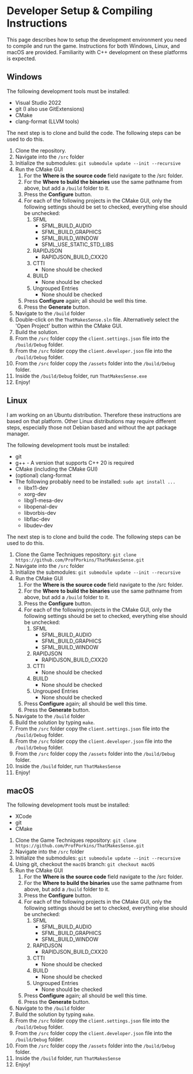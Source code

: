 # Developer Setup & Compiling Instructions

This page describes how to setup the development environment you need to compile and run the game.  Instructions for both Windows, Linux, and macOS are provided.  Familiarity with C++ development on these platforms is expected.

## Windows

The following development tools must be installed:

* Visual Studio 2022
* git (I also use GitExtensions)
* CMake
* clang-format (LLVM tools)

The next step is to clone and build the code.  The following steps can be used to do this.

1. Clone the repository.
1. Navigate into the `/src` folder
1. Initialize the submodules: `git submodule update --init --recursive`
1. Run the CMake GUI
   1. For the **Where is the source code** field navigate to the /src folder.
   1. For the **Where to build the binaries** use the same pathname from above, but add a `/build` folder to it.
   1. Press the **Configure** button.
   1. For each of the following projects in the CMake GUI, only the following settings should be set to checked, everything else should be unchecked:
      1. SFML
         * SFML_BUILD_AUDIO
         * SFML_BUILD_GRAPHICS
         * SFML_BUILD_WINDOW
         * SFML_USE_STATIC_STD_LIBS
      1. RAPIDJSON
         * RAPIDJSON_BUILD_CXX20
      1. CTTI
         * None should be checked
      1. BUILD
         * None should be checked
      1. Ungrouped Entries
         * None should be checked
   1. Press **Configure** again; all should be well this time.
   1. Press the **Generate** button.
1. Navigate to the `/build` folder
1. Double-click on the `ThatMakesSense.sln` file.  Alternatively select the 'Open Project' button within the CMake GUI.
1. Build the solution.
1. From the `/src` folder copy the `client.settings.json` file into the `/build/Debug` folder.
1. From the `/src` folder copy the `client.developer.json` file into the `/build/Debug` folder.
1. From the `/src` folder copy the `/assets` folder into the `/build/Debug` folder.
1. Inside the `/build/Debug` folder, run `ThatMakesSense.exe`
1. Enjoy!

## Linux

I am working on an Ubuntu distribution.  Therefore these instructions are based on that platform.  Other Linux distributions may require different steps, especially those not Debian based and without the apt package manager.

The following development tools must be installed:

* git
* g++ - A version that supports C++ 20 is required
* CMake (including the CMake GUI)
* (optional) clang-format
* The following probably need to be installed: `sudo apt install ...`
  * libx11-dev
  * xorg-dev
  * libgl1-mesa-dev
  * libopenal-dev
  * libvorbis-dev
  * libflac-dev
  * libudev-dev

The next step is to clone and build the code.  The following steps can be used to do this.

1. Clone the Game Techniques repository: `git clone https://github.com/ProfPorkins/ThatMakesSense.git`
1. Navigate into the `/src` folder
1. Initialize the submodules: `git submodule update --init --recursive`
1. Run the CMake GUI
   1. For the **Where is the source code** field navigate to the /src folder.
   1. For the **Where to build the binaries** use the same pathname from above, but add a `/build` folder to it.
   1. Press the **Configure** button.
   1. For each of the following projects in the CMake GUI, only the following settings should be set to checked, everything else should be unchecked:
      1. SFML
         * SFML_BUILD_AUDIO
         * SFML_BUILD_GRAPHICS
         * SFML_BUILD_WINDOW
      1. RAPIDJSON
         * RAPIDJSON_BUILD_CXX20
      1. CTTI
         * None should be checked
      1. BUILD
         * None should be checked
      1. Ungrouped Entries
         * None should be checked
   1. Press **Configure** again; all should be well this time.
   1. Press the **Generate** button.
1. Navigate to the `/build` folder
1. Build the solution by typing `make`.
1. From the `/src` folder copy the `client.settings.json` file into the `/build/Debug` folder.
1. From the `/src` folder copy the `client.developer.json` file into the `/build/Debug` folder.
1. From the `/src` folder copy the `/assets` folder into the `/build/Debug` folder.
1. Inside the `/build` folder, run `ThatMakesSense`
1. Enjoy!

## macOS

The following development tools must be installed:

* XCode
* git
* CMake

1. Clone the Game Techniques repository: `git clone https://github.com/ProfPorkins/ThatMakesSense.git`
1. Navigate into the `/src` folder
1. Initialize the submodules: `git submodule update --init --recursive`
1. Using git, checkout the `macOS` branch: `git checkout macOS`
1. Run the CMake GUI
   1. For the **Where is the source code** field navigate to the /src folder.
   1. For the **Where to build the binaries** use the same pathname from above, but add a `/build` folder to it.
   1. Press the **Configure** button.
   1. For each of the following projects in the CMake GUI, only the following settings should be set to checked, everything else should be unchecked:
      1. SFML
         * SFML_BUILD_AUDIO
         * SFML_BUILD_GRAPHICS
         * SFML_BUILD_WINDOW
      1. RAPIDJSON
         * RAPIDJSON_BUILD_CXX20
      1. CTTI
         * None should be checked
      1. BUILD
         * None should be checked
      1. Ungrouped Entries
         * None should be checked
   1. Press **Configure** again; all should be well this time.
   1. Press the **Generate** button.
1. Navigate to the `/build` folder
1. Build the solution by typing `make`.
1. From the `/src` folder copy the `client.settings.json` file into the `/build/Debug` folder.
1. From the `/src` folder copy the `client.developer.json` file into the `/build/Debug` folder.
1. From the `/src` folder copy the `/assets` folder into the `/build/Debug` folder.
1. Inside the `/build` folder, run `ThatMakesSense`
1. Enjoy!
